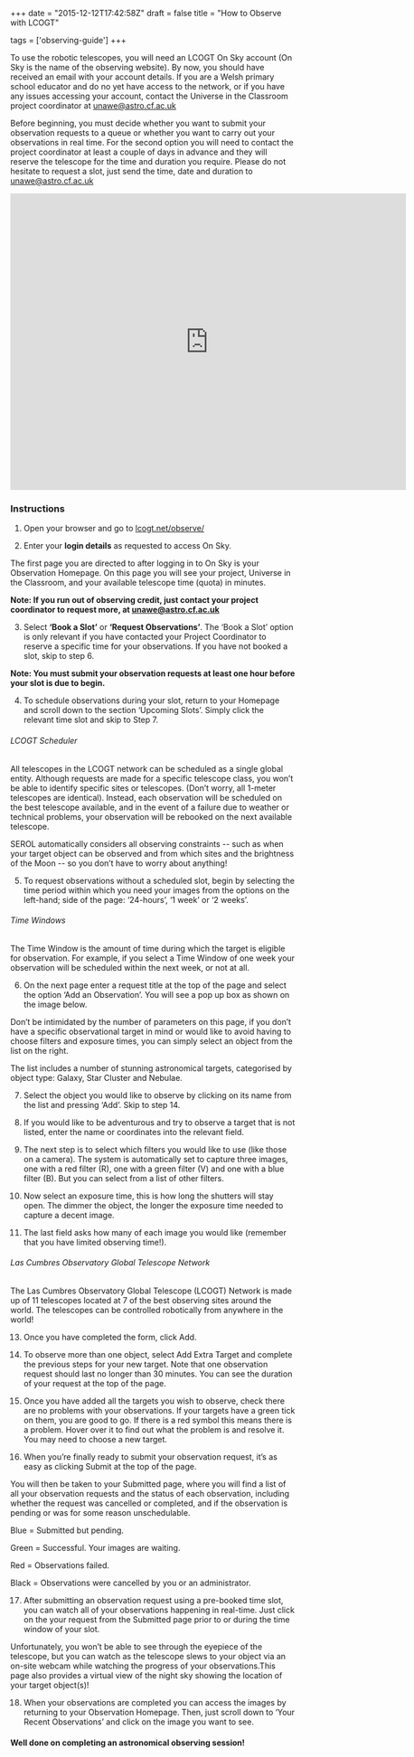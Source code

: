 +++
date = "2015-12-12T17:42:58Z"
draft = false
title = "How to Observe with LCOGT"

tags = ['observing-guide']
+++

To use the robotic telescopes, you will need an LCOGT On Sky account (On Sky is the name of the observing website). By now, you should have received an email with your account details. If you are a Welsh primary school educator and do no yet have access to the network, or if you have any issues accessing your account, contact the Universe in the Classroom project coordinator at unawe@astro.cf.ac.uk

Before beginning, you must decide whether you want to submit your observation requests to a queue or whether you want to carry out your observations in real time. For the second option you will need to contact the project coordinator at least a couple of days in advance and they will reserve the telescope for the time and duration you require. Please do not hesitate to request a slot, just send the time, date and duration to unawe@astro.cf.ac.uk

<iframe width="700" height="525" src="https://www.youtube.com/embed/jiL4zqcz25g" frameborder="0" allowfullscreen></iframe>

### Instructions

1) Open your browser and go to [lcogt.net/observe/](http://lcogt.net/observe/)

2) Enter your **login details** as requested to access On Sky.

The first page you are directed to after logging in to On Sky is your Observation Homepage. On this page you will see your project, Universe in the Classroom, and your available telescope time (quota) in minutes. 

**Note: If you run out of observing credit, just contact your project coordinator to request more, at [unawe@astro.cf.ac.uk](unawe@astro.cf.ac.uk)**

3) Select **‘Book a Slot’** or **‘Request Observations’**. The ‘Book a Slot’ option is only relevant if you have contacted your Project Coordinator to reserve a specific time for your observations. If you have not booked a slot, skip to step 6.

**Note: You must submit your observation requests at least one hour before your slot is due to begin.**

4) To schedule observations during your slot, return to your Homepage and scroll down to the section ‘Upcoming Slots’. Simply click the relevant time slot and skip to Step 7.

###### LCOGT Scheduler
 
All telescopes in the LCOGT network can be scheduled as a single global entity. Although requests are made for a specific telescope class, you won’t be able to identify specific sites or telescopes. (Don’t worry, all 1-meter telescopes are identical). Instead, each observation will be scheduled on the best telescope available, and in the event of a failure due to weather or technical problems, your observation will be rebooked on the next available telescope.

SEROL automatically considers all observing constraints -- such as when your target object can be observed and from which sites and the brightness of the Moon -- so you don’t have to worry about anything!

5) To request observations without a scheduled slot, begin by selecting the time period within which you need your images from the options on the left-hand; side of the page: ‘24-hours’, ‘1 week’ or ‘2 weeks’.

###### Time Windows

The Time Window is the amount of time during which the target is eligible for observation. For example, if you select a Time Window of one week your observation will be scheduled within the next week, or not at all.

6) On the next page enter a request title at the top of the page and select the option ‘Add an Observation’. You will see a pop up box as shown on the image below. 

Don’t be intimidated by the number of parameters on this page, if you don’t have a specific observational target in mind or would like to avoid having to choose filters and exposure times, you can simply select an object from the list on the right. 

The list includes a number of stunning astronomical targets, categorised by object type: Galaxy, Star Cluster and Nebulae.

7) Select the object you would like to observe by clicking on its name from the list and pressing ‘Add’. Skip to step 14.

8) If you would like to be adventurous and try to observe a target that is not listed, enter the name or coordinates into the relevant field.

9) The next step is to select which filters you would like to use (like those on a camera). The system is automatically set to capture three images, one with a red filter (R), one with a green filter (V) and one with a blue filter (B). But you can select from a list of other filters.

10) Now select an exposure time, this is how long the shutters will stay open. The dimmer the object, the longer the exposure time needed to capture a decent image.

11) The last field asks how many of each image you would like (remember that you have limited observing time!).

###### Las Cumbres Observatory Global Telescope Network

 The Las Cumbres Observatory Global Telescope (LCOGT) Network is made up of 11 telescopes located at 7 of the best observing sites around the world. The telescopes can be controlled robotically from anywhere in the world!

13) Once you have completed the form, click Add. 

14) To observe more than one object, select Add Extra Target and complete the previous steps for your new target. Note that one observation request should last no longer than 30 minutes. You can see the duration of your request at the top of the page.

15) Once you have added all the targets you wish to observe, check there are no problems with your observations. If your targets have a green tick on them, you are good to go. If there is a red symbol this means there is a problem. Hover over it to find out what the problem is and resolve it. You may need to choose a new target. 

16) When you’re finally ready to submit your observation request, it’s as easy as clicking Submit at the top of the page. 

You will then be taken to your Submitted page, where you will find a list of all your observation requests and the status of each observation, including whether the request was cancelled or completed, and if the observation is pending or was for some reason unschedulable.


Blue   =  Submitted but pending.

Green =  Successful. Your images 		    are waiting.

Red    =  Observations failed.

Black  =  Observations were 		    cancelled by you or an administrator.

17) After submitting an observation request using a pre-booked time slot, you can watch all of your observations happening in real-time. Just click on the your request from the Submitted page prior to or during the time window of your slot.
 
Unfortunately, you won’t be able to see through the eyepiece of the telescope, but you can watch as the telescope slews to your object via an on-site webcam while watching the progress of your observations.This page also provides a virtual view of the night sky showing the location of your target object(s)!

18) When your observations are completed you can access the images by returning to your Observation Homepage. Then, just scroll down to ‘Your Recent Observations’ and click on the image you want to see.

#### Well done on completing an astronomical observing session! 

<script>
  (function(i,s,o,g,r,a,m){i['GoogleAnalyticsObject']=r;i[r]=i[r]||function(){
  (i[r].q=i[r].q||[]).push(arguments)},i[r].l=1*new Date();a=s.createElement(o),
  m=s.getElementsByTagName(o)[0];a.async=1;a.src=g;m.parentNode.insertBefore(a,m)
  })(window,document,'script','https://www.google-analytics.com/analytics.js','ga');

  ga('create', 'UA-82677354-1', 'auto');
  ga('send', 'pageview');

</script>